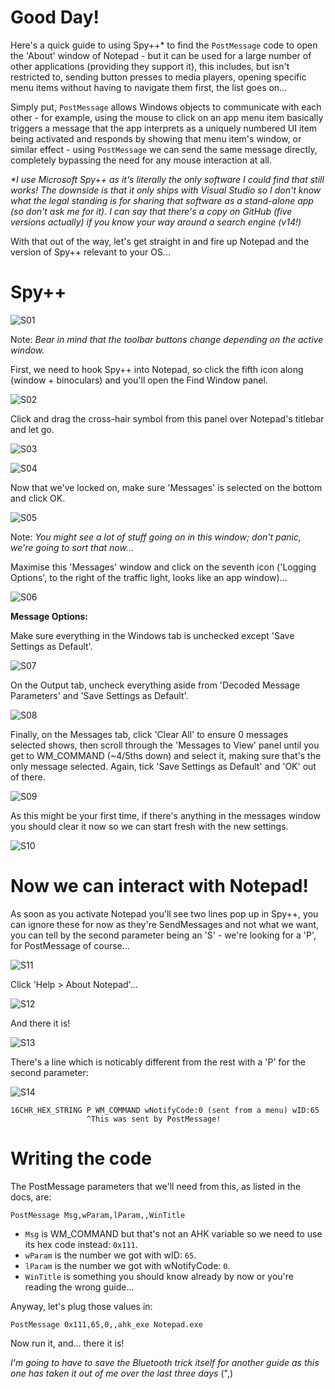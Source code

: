 # Good Day!

Here's a quick guide to using Spy++* to find the `PostMessage` code to open the 'About' window of Notepad - but it can be used for a large number of other applications (providing they support it), this includes, but isn't restricted to, sending button presses to media players, opening specific menu items without having to navigate them first, the list goes on...

Simply put, `PostMessage` allows Windows objects to communicate with each other - for example, using the mouse to click on an app menu item basically triggers a message that the app interprets as a uniquely numbered UI item being activated and responds by showing that menu item's window, or similar effect - using `PostMessage` we can send the same message directly, completely bypassing the need for any mouse interaction at all.

*\*I use Microsoft Spy++ as it's literally the only software I could find that still works! The downside is that it only ships with Visual Studio so I don't know what the legal standing is for sharing that software as a stand-alone app (so don't ask me for it). I can say that there's a copy on GitHub (five versions actually) if you know your way around a search engine (v14!)*

With that out of the way, let's get straight in and fire up Notepad and the version of Spy++ relevant to your OS...

# Spy++

![S01](https://user-images.githubusercontent.com/47895215/130149344-8f80d564-1972-45b8-b1dc-a271d78d8d44.png)

Note: *Bear in mind that the toolbar buttons change depending on the active window.*

First, we need to hook Spy++ into Notepad, so click the fifth icon along (window + binoculars) and you'll open the Find Window panel.

![S02](https://user-images.githubusercontent.com/47895215/130149404-8a225f1f-5fa0-4629-9559-d3cc4c1a997a.png)

Click and drag the cross-hair symbol from this panel over Notepad's titlebar and let go.

![S03](https://user-images.githubusercontent.com/47895215/130149617-a8550d87-5aac-4a12-b783-281b98b4c8a3.png)

![S04](https://user-images.githubusercontent.com/47895215/130149634-d63ceacd-5d96-4ffc-b332-f1f3605287ab.png)

Now that we've locked on, make sure 'Messages' is selected on the bottom and click OK.

![S05](https://user-images.githubusercontent.com/47895215/130149673-946f36a2-3c04-4ef5-a675-08334d3e8504.png)

Note: *You might see a lot of stuff going on in this window; don't panic, we're going to sort that now...*

Maximise this 'Messages' window and click on the seventh icon ('Logging Options', to the right of the traffic light, looks like an app window)...

![S06](https://user-images.githubusercontent.com/47895215/130149789-503b8055-d38a-4c9f-8973-7e087cee4cfb.png)

**Message Options:**

Make sure everything in the Windows tab is unchecked except 'Save Settings as Default'.

![S07](https://user-images.githubusercontent.com/47895215/130149825-54d79c13-e2e4-4360-9362-0f00de7d462a.png)

On the Output tab, uncheck everything aside from 'Decoded Message Parameters' and 'Save Settings as Default'.

![S08](https://user-images.githubusercontent.com/47895215/130149861-ef8901c9-3a0a-4dcb-8718-07f7b6968b2e.png)

Finally, on the Messages tab, click 'Clear All' to ensure 0 messages selected shows, then scroll through the 'Messages to View' panel until you get to WM\_COMMAND (\~4/5ths down) and select it, making sure that's the only message selected. Again, tick 'Save Settings as Default' and 'OK' out of there.

![S09](https://user-images.githubusercontent.com/47895215/130149896-4740dd4d-ddf9-4748-aa09-6c5f48356e06.png)

As this might be your first time, if there's anything in the messages window you should clear it now so we can start fresh with the new settings.

![S10](https://user-images.githubusercontent.com/47895215/130150021-d2523e70-5578-4efc-a3e3-bd1cbc3e3a70.png)

# Now we can interact with Notepad!

As soon as you activate Notepad you'll see two lines pop up in Spy++, you can ignore these for now as they're SendMessages and not what we want, you can tell by the second parameter being an 'S' - we're looking for a 'P', for PostMessage of course...

![S11](https://user-images.githubusercontent.com/47895215/130150104-e53ae9dd-c98e-4e7d-b39c-4080d1808857.png)

Click 'Help > About Notepad'...

![S12](https://user-images.githubusercontent.com/47895215/130150142-8f2c2550-dd17-4ca7-b3ce-e8a9780799ea.png)

And there it is!

![S13](https://user-images.githubusercontent.com/47895215/130150337-c10ee666-8689-45f7-ade7-e3d69a223642.png)

There's a line which is noticably different from the rest with a 'P' for the second parameter:

![S14](https://user-images.githubusercontent.com/47895215/130150365-eadca45e-5b6d-4f45-8ed6-a0af62985796.png)

    16CHR_HEX_STRING P WM_COMMAND wNotifyCode:0 (sent from a menu) wID:65
                     ^This was sent by PostMessage!

# Writing the code

The PostMessage parameters that we'll need from this, as listed in the docs, are:

    PostMessage Msg,wParam,lParam,,WinTitle

* `Msg` is WM\_COMMAND but that's not an AHK variable so we need to use its hex code instead: `0x111`.
* `wParam` is the number we got with wID: `65`.
* `lParam` is the number we got with wNotifyCode: `0`.
* `WinTitle` is something you should know already by now or you're reading the wrong guide...

Anyway, let's plug those values in:

    PostMessage 0x111,65,0,,ahk_exe Notepad.exe

Now run it, and... there it is!

*I'm going to have to save the Bluetooth trick itself for another guide as this one has taken it out of me over the last three days* (",)
